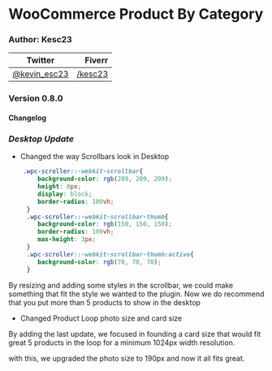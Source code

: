 # WooCommerce Product By Category

### Author: Kesc23
| Twitter | Fiverr |
|-|-:|
| [@kevin_esc23](https://twitter.com/kevin_esc23) | [/kesc23](https://fiverr.com/kesc23)|

### Version 0.8.0
#### Changelog

### *Desktop Update*
- Changed the way Scrollbars look in Desktop

```css
    .wpc-scroller::-webkit-scrollbar{
        background-color: rgb(209, 209, 209);
        height: 8px;
        display: block;
        border-radius: 100vh;
     }
     .wpc-scroller::-webkit-scrollbar-thumb{
        background-color: rgb(150, 150, 150);
        border-radius: 100vh;
        max-height: 3px;
     }
     .wpc-scroller::-webkit-scrollbar-thumb:active{
        background-color: rgb(70, 70, 70);
     }
```

By resizing and adding some styles in the scrollbar, 
we could make something that fit the style we wanted to the plugin. 
Now we do recommend that you put more than 5 products to show in the desktop

- Changed Product Loop photo size and card size

By adding the last update, we focused in founding a card size that would fit great 5 products in the loop for a minimum 1024px width resolution.

with this, we upgraded the photo size to 190px and now it all fits great.